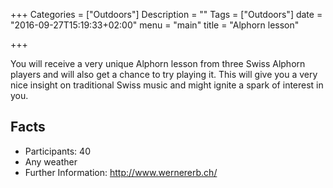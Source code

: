 +++
Categories = ["Outdoors"]
Description = ""
Tags = ["Outdoors"]
date = "2016-09-27T15:19:33+02:00"
menu = "main"
title = "Alphorn lesson"

+++

You will receive a very unique Alphorn lesson from three Swiss Alphorn players and will also get a chance to try playing it. This will give you a very nice insight on traditional Swiss music and might ignite a spark of interest in you.

## Facts
* Participants: 40
* Any weather
* Further Information: http://www.wernererb.ch/
